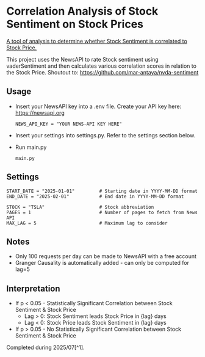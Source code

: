 # Correlation Analysis of Stock Sentiment on Stock Prices
<ins>A tool of analysis to determine whether Stock Sentiment is correlated to Stock Price.</ins> 

This project uses the NewsAPI to rate Stock sentiment using vaderSentiment and then calculates various correlation scores in relation to the Stock Price. Shoutout to: https://github.com/mar-antaya/nvda-sentiment

## Usage
- Insert your NewsAPI key into a .env file. Create your API key here: https://newsapi.org
  ````
  NEWS_API_KEY = "YOUR NEWS-API KEY HERE"
  ````
- Insert your settings into settings.py. Refer to the settings section below.

- Run main.py
  ````
  main.py 
  ````

## Settings

  ````
  START_DATE = "2025-01-01"         # Starting date in YYYY-MM-DD format
  END_DATE = "2025-02-01"           # End date in YYYY-MM-DD format
  
  STOCK = "TSLA"                    # Stock abbreviation
  PAGES = 1                         # Number of pages to fetch from News API
  MAX_LAG = 5                       # Maximum lag to consider
  ````

## Notes
- Only 100 requests per day can be made to NewsAPI with a free account
- Granger Causality is automatically added - can only be computed for lag=5 

## Interpretation
- If p < 0.05 - Statistically Significant Correlation between Stock Sentiment & Stock Price 
    - Lag > 0: Stock Sentiment leads Stock Price in {lag} days
    - Lag < 0: Stock Price leads Stock Sentiment in {lag} days
- If p > 0.05 - No Statistically Significant Correlation between Stock Sentiment & Stock Price 

Completed during 2025/07[^1].
